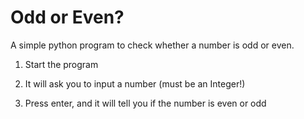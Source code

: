 <h1>Odd or Even?</h1>

A simple python program to check whether a number is odd or even. 

1. Start the program

2. It will ask you to input a number (must be an Integer!)

3. Press enter, and it will tell you if the number is even or odd
